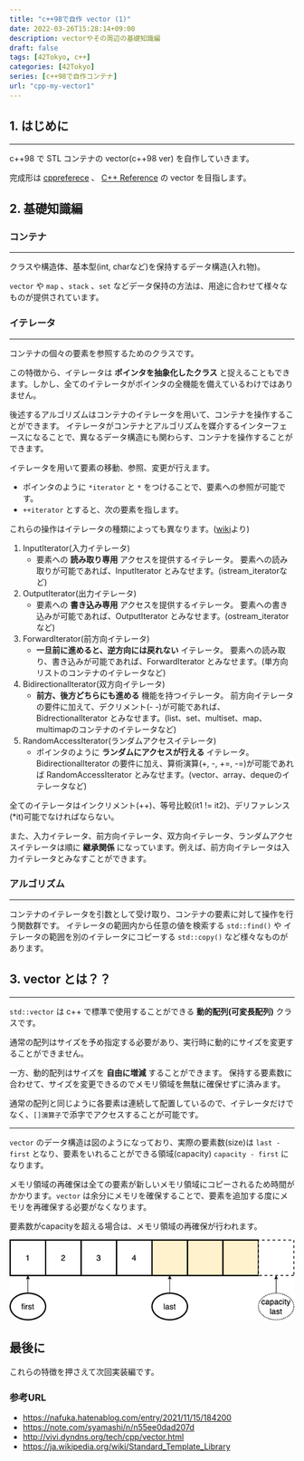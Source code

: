```yaml
---
title: "c++98で自作 vector (1)"
date: 2022-03-26T15:28:14+09:00
description: vectorやその周辺の基礎知識編
draft: false
tags: [42Tokyo, c++] 
categories: [42Tokyo]
series: [c++98で自作コンテナ]
url: "cpp-my-vector1"
---
```


## 1. はじめに
* * *

c++98 で STL コンテナの vector(c++98 ver) を自作していきます。

完成形は [cppreferece](https://en.cppreference.com/w/cpp/container/vector) 、 [C++ Reference](https://www.cplusplus.com/reference/vector/vector/?kw=vector) の vector を目指します。

## 2. 基礎知識編
### コンテナ
* * *
クラスや構造体、基本型(int, charなど)を保持するデータ構造(入れ物)。

`vector` や `map` 、`stack` 、`set` などデータ保持の方法は、用途に合わせて様々なものが提供されています。
### イテレータ
* * *
コンテナの個々の要素を参照するためのクラスです。

この特徴から、イテレータは **ポインタを抽象化したクラス** と捉えることもできます。しかし、全てのイテレータがポインタの全機能を備えているわけではありません。

後述するアルゴリズムはコンテナのイテレータを用いて、コンテナを操作することができます。
イテレータがコンテナとアルゴリズムを媒介するインターフェースになることで、異なるデータ構造にも関わらす、コンテナを操作することができます。

イテレータを用いて要素の移動、参照、変更が行えます。
- ポインタのように `*iterator` と `*` をつけることで、要素への参照が可能です。
- `++iterator` とすると、次の要素を指します。

これらの操作はイテレータの種類によっても異なります。([wiki](https://ja.wikipedia.org/wiki/Standard_Template_Library)より)

1. InputIterator(入力イテレータ)
    - 要素への **読み取り専用** アクセスを提供するイテレータ。
    要素への読み取りが可能であれば、InputIterator とみなせます。(istream_iteratorなど)
2. OutputIterator(出力イテレータ)
    - 要素への **書き込み専用** アクセスを提供するイテレータ。
    要素への書き込みが可能であれば、OutputIterator とみなせます。(ostream_iteratorなど)
3. ForwardIterator(前方向イテレータ)
    - **一旦前に進めると、逆方向には戻れない** イテレータ。
    要素への読み取り、書き込みが可能であれば、ForwardIterator とみなせます。(単方向リストのコンテナのイテレータなど)
4. BidirectionalIterator(双方向イテレータ)
    - **前方、後方どちらにも進める** 機能を持つイテレータ。
    前方向イテレータの要件に加えて、デクリメント(- -)が可能であれば、 BidrectionalIterator とみなせます。(list、set、multiset、map、multimapのコンテナのイテレータなど)
5. RandomAccessIterator(ランダムアクセスイテレータ)
    - ポインタのように **ランダムにアクセスが行える** イテレータ。
    BidirectionalIterator の要件に加え、算術演算(+, -, +=, -=)が可能であれば RandomAccessIterator とみなせます。(vector、array、dequeのイテレータなど)

全てのイテレータはインクリメント(++)、等号比較(it1 != it2)、デリファレンス(*it)可能でなければならない。

また、入力イテレータ、前方向イテレータ、双方向イテレータ、ランダムアクセスイテレータは順に **継承関係** になっています。例えば、前方向イテレータは入力イテレータとみなすことができます。

### アルゴリズム 
* * *
コンテナのイテレータを引数として受け取り、コンテナの要素に対して操作を行う関数群です。
イテレータの範囲内から任意の値を検索する `std::find()` や イテレータの範囲を別のイテレータにコピーする `std::copy()` など様々なものがあります。

## 3. vector とは？？
* * *
`std::vector` は c++ で標準で使用することができる **動的配列(可変長配列)** クラスです。

通常の配列はサイズを予め指定する必要があり、実行時に動的にサイズを変更することができません。

一方、動的配列はサイズを **自由に増減** することができます。
保持する要素数に合わせて、サイズを変更できるのでメモリ領域を無駄に確保せずに済みます。

通常の配列と同じように各要素は連続して配置しているので、イテレータだけでなく、`[]演算子`で添字でアクセスすることが可能です。

***
`vector` のデータ構造は図のようになっており、実際の要素数(size)は `last - first` となり、要素をいれることができる領域(capacity) `capacity - first` になります。

メモリ領域の再確保は全ての要素が新しいメモリ領域にコピーされるため時間がかかります。`vector` は余分にメモリを確保することで、要素を追加する度にメモリを再確保する必要がなくなります。

要素数がcapacityを超える場合は、メモリ領域の再確保が行われます。

![図l](./vector-image.png)

## 最後に
これらの特徴を押さえて次回実装編です。

### 参考URL
- https://nafuka.hatenablog.com/entry/2021/11/15/184200
- https://note.com/syamashi/n/n55ee0dad207d
- http://vivi.dyndns.org/tech/cpp/vector.html
- https://ja.wikipedia.org/wiki/Standard_Template_Library

